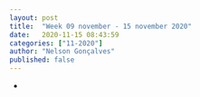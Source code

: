 ```yaml
---
layout: post
title:  "Week 09 november - 15 november 2020"
date:   2020-11-15 08:43:59
categories: ["11-2020"]
author: "Nelson Gonçalves"
published: false
---
```


* 
